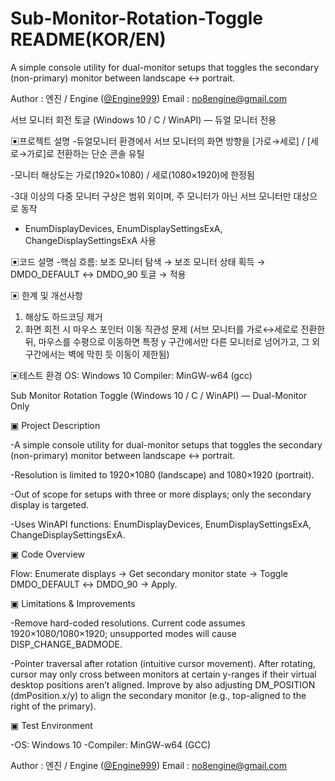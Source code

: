 # Sub-Monitor-Rotation-Toggle README(KOR/EN)
A simple console utility for dual-monitor setups that toggles the secondary (non-primary) monitor between landscape ↔ portrait.

Author : 엔진 / Engine ([@Engine999](https://github.com/Engine999))
Email : no8engine@gmail.com

서브 모니터 회전 토글 (Windows 10 / C / WinAPI) — 듀얼 모니터 전용

▣프로젝트 설명
-듀얼모니터 환경에서 서브 모니터의 화면 방향을 [가로→세로] / [세로→가로]로 전환하는 단순 콘솔 유틸 

-모니터 해상도는 가로(1920×1080) / 세로(1080×1920)에 한정됨 

-3대 이상의 다중 모니터 구상은 범위 외이며, 주 모니터가 아닌 서브 모니터만 대상으로 동작 
 
- EnumDisplayDevices, EnumDisplaySettingsExA, ChangeDisplaySettingsExA 사용

▣코드 설명
-핵심 흐름:
보조 모니터 탐색 → 보조 모니터 상태 획득 → DMDO_DEFAULT ↔ DMDO_90 토글 → 적용

▣ 한계 및 개선사항 
1. 해상도 하드코딩 제거 
2. 화면 회전 시 마우스 포인터 이동 직관성 문제 
(서브 모니터를 가로↔세로로 전환한 뒤, 마우스를 수평으로 이동하면 특정 y 구간에서만 다른 모니터로 넘어가고, 그 외 구간에서는 벽에 막힌 듯 이동이 제한됨)

▣테스트 환경 
OS: Windows 10
Compiler: MinGW-w64 (gcc)


Sub Monitor Rotation Toggle (Windows 10 / C / WinAPI) — Dual-Monitor Only

▣ Project Description

-A simple console utility for dual-monitor setups that toggles the secondary (non-primary) monitor between landscape ↔ portrait.

-Resolution is limited to 1920×1080 (landscape) and 1080×1920 (portrait).

-Out of scope for setups with three or more displays; only the secondary display is targeted.

-Uses WinAPI functions: EnumDisplayDevices, EnumDisplaySettingsExA, ChangeDisplaySettingsExA.

▣ Code Overview

Flow: Enumerate displays → Get secondary monitor state → Toggle DMDO_DEFAULT ↔ DMDO_90 → Apply.

▣ Limitations & Improvements

-Remove hard-coded resolutions.
Current code assumes 1920×1080/1080×1920; unsupported modes will cause DISP_CHANGE_BADMODE.

-Pointer traversal after rotation (intuitive cursor movement).
After rotating, cursor may only cross between monitors at certain y-ranges if their virtual desktop positions aren’t aligned.
Improve by also adjusting DM_POSITION (dmPosition.x/y) to align the secondary monitor (e.g., top-aligned to the right of the primary).

▣ Test Environment

-OS: Windows 10
-Compiler: MinGW-w64 (GCC)



Author : 엔진 / Engine ([@Engine999](https://github.com/Engine999))
Email : no8engine@gmail.com
